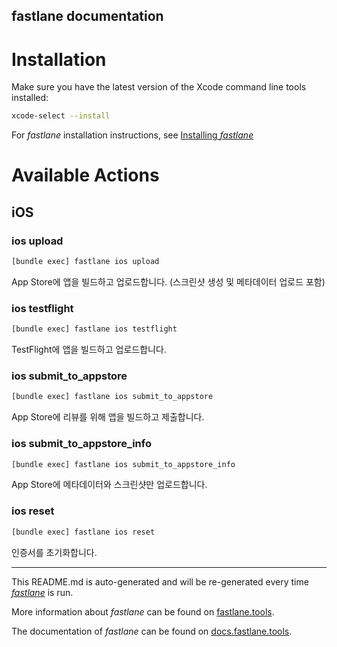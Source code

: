 fastlane documentation
----

# Installation

Make sure you have the latest version of the Xcode command line tools installed:

```sh
xcode-select --install
```

For _fastlane_ installation instructions, see [Installing _fastlane_](https://docs.fastlane.tools/#installing-fastlane)

# Available Actions

## iOS

### ios upload

```sh
[bundle exec] fastlane ios upload
```

App Store에 앱을 빌드하고 업로드합니다. (스크린샷 생성 및 메타데이터 업로드 포함)

### ios testflight

```sh
[bundle exec] fastlane ios testflight
```

TestFlight에 앱을 빌드하고 업로드합니다.

### ios submit_to_appstore

```sh
[bundle exec] fastlane ios submit_to_appstore
```

App Store에 리뷰를 위해 앱을 빌드하고 제출합니다.

### ios submit_to_appstore_info

```sh
[bundle exec] fastlane ios submit_to_appstore_info
```

App Store에 메타데이터와 스크린샷만 업로드합니다.

### ios reset

```sh
[bundle exec] fastlane ios reset
```

인증서를 초기화합니다.

----

This README.md is auto-generated and will be re-generated every time [_fastlane_](https://fastlane.tools) is run.

More information about _fastlane_ can be found on [fastlane.tools](https://fastlane.tools).

The documentation of _fastlane_ can be found on [docs.fastlane.tools](https://docs.fastlane.tools).
